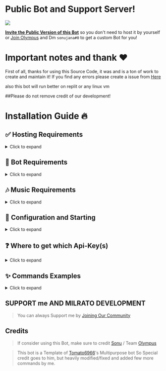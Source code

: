 ﻿# Public Bot and Support Server!

<a href="https://discord.gg/F5RWsAWVkp"><img src="https://discord.com/api/guilds/951122149664514099/widget.png?style=banner4"></a>
 
[**Invite the Public Version of this Bot**](https://discord.com/api/oauth2/authorize?client_id=1097842300526284880&permissions=8&scope=bot) so you don't need to host it by yourself or [Join Olympus](https://discord.gg/F5RWsAWVkp) and Dm `sonujana#0` to get a custom Bot for you!

# Important notes and thank ❤️
First of all, thanks for using this Source Code, it was and is a ton of work to create and maintain it!
If you find any errors please create a issue from <a href="https://github.com/sonujana26/Olympus-multipurpose-discord-bot/issues">Here</a>

also this bot will run better on replit or any linux vm

﻿﻿##Please do not remove credit of our development! 

# Installation Guide 🔥

## ✅ Hosting Requirements

<details>
  <summary>Click to expand</summary>

  * [Nodejs](https://nodejs.org) version 18
  * [Discord.js](https://discord.js.org/) version 13.6.0 or higher
    * Latest version `npm install discord.js@latest`
    * Version 13 `npm install discord.js@13`
  * [Python](https://python.org) version 3.10 or higher, to install the database `enmap` (better-sqlite3)
  * A VPS would be adviced, so you don't need to keep your pc/laptop/raspi 24/7 online! [click here for a debian setup](https://github.com/Tomato6966/Debian-Cheat-Sheet-Setup/wiki/)
  * A VM Would also take up less resourceses on your computer
    * [Virtualbox](https://www.virtualbox.org/)
    * [Workstation Player Evaluation](https://www.vmware.com/products/workstation-player/workstation-player-evaluation.html)
    * [Visual studio code](https://visualstudio.microsoft.com/downloads/) latest version, Make sure to select "Desktop development with C++" which should install the necessary components for Node.js native modules.
  * A Text/Code editor
    * [Notpad++](https://notepad-plus-plus.org/)
    * [Sublime Text](https://www.sublimetext.com/)
    * [IntelliJ IDEA](https://www.jetbrains.com/idea/)


</details>

## 🤖 Bot Requirements

<details>
<summary>Click to expand</summary>
To install the Multipurpose Discord Bot:

Download the source code from [GitHub](https://github.com/sonujana26/Olympus-multipurpose-discord-bot.git). You can either clone the repository with the following command:

`git clone https://github.com/sonujana26/Olympus-multipurpose-discord-bot.git`

Or, you can download the ZIP archive from the latest release or a specific branch.

[Joining Discord Server](https://discord.com/invite/F5RWsAWVkp) and Dm `sonujana#0` for emoji servers.

Make sure your system meets the following requirements:

* At least 2GB of RAM
* At least 700MB of free disk space (1GB is recommended)

If you have downloaded the source code and met the system requirements, you can install and start the bot.
</details>

## 🎶 Music Requirements

<details>
  <summary>Click to expand</summary>

  *To have your Bot able to play music, you need to connect it to a lavalink Station!*
  *There are many public ones out there for example lavalink.eu*
  An example for a public configuration will be listed down below
   
  1. Make sure `Java 11` is installed on your System!
     * [Click here for a Download for **Linux**](https://github.com/Tomato6966/Debian-Cheat-Sheet-Setup/wiki/3.5.2-java-11)
     * [Click here for a Download for **Windows**](https://downloads.milrato.eu/windows/java/jdk-11.0.11.exe) 
  2. Download [Lavalink.jar](https://github.com/freyacodes/Lavalink/releases/download/3.4/Lavalink.jar)
     * here is a direct link: https://github.com/freyacodes/Lavalink/releases/download/3.4/Lavalink.jar
     * if you are on linux do this: `wget https://github.com/freyacodes/Lavalink/releases/download/3.4/Lavalink.jar` (prep: `apt-get install -y wget`)
  3. Download [application.yml](https://cdn.discordapp.com/attachments/734517910025928765/934084553751015475/application.yml)
     * Download my example, it's the configuration for the lavalink.jar file!
  4. Now put application.yml and Lavalink.jar in the same folder and start it
     * To start lavalink type: `java -jar Lavalink.jar`
     * Make sure to keep your terminal Open!
     * If you want to use something like `npm i -g pm2` to host it without keeping your terminal open type: `pm2 start java -- -jar Lavalink.jar`
  5. The settings like **password** in application.yml and **port** must be provided in the `botconfig/config.json` of the Bot
     * If you used the default settings, than no adjust ments are needed and it should look like this: 
     ```json
     {
        "clientsettings": {
            "nodes": [
                {
                    "host": "localhost",
                    "port": 2333,
                    "password": "youshallnotpass"
                }
            ]
        }
     }
     ```
  6. You don't want to host your own Lavalink?
     * [Here is a list of many free-to-use Lavalink Servers!](https://lavalink.darrennathanael.com/#how2host)
     * Or just use something like this: 
     ```json
     {
        "clientsettings": {
            "nodes": [
                {
                    "host": "lava.link",
                    "port": 80,
                    "password": "Anything for the Password"
                }
            ]
        }
     }
     ```

</details>

## 🤖 Configuration and Starting

<details>
  <summary>Click to expand</summary>

  **NOTE:** *you can do the exact same configuration inside of the `example.env` File, just make sure to rename it to `.env` or use environment variables!*
 
   1. Check `🎶 Music Requirements` that you started lavalink / use a valid public lavalink station
   2. Fill in all required data in `./botconfig/config.json` **NOTE:** *If you're on replit.com, it is exposed to everyone!(use .env instead)*
   3. Fill in all required data in the `.json` Files in `./social_log/` (`./social_log/streamconfig.json` & `./social_log/twitter.json`), if you want the SOCIAL LOGS to work! (the key `authToken` in streamconfig is not needed to be filled in!)
   4. You can adjust some settings in the other `./botconfig/*.json` Files, **BUT PLEASE __KEEP__ MY CREDITS & ADS!** This is the only way on how my hard work is "revenued"
   5. Now start the bot by typing opening a cmd in that folder and type: `node index.js` or `npm start`
     * If you don't want to keep the terminal open or if you're on linux, check out [pm2 (and my tutorial)](https://github.com/Tomato6966/Debian-Cheat-Sheet-Setup/wiki/4-pm2-tutorial) and type: `pm2 start --name Bot_Name index.js`
        * [PM2](https://www.npmjs.com/package/pm2) - Npm Package
        * [PM2 Offical site](https://pm2.keymetrics.io/)
  
</details>

## ❓ Where to get which Api-Key(s)

<details>
  <summary>Click to expand</summary>

  **NOTE:** *you can do the exact same configuration inside of the `example.env` File, just make sure to rename it to `.env` or use environment variables!*
 
  1. `./botconfig/config.json`
     * `token` you can get from: [discord-Developers](https://discord.com/developers/applications)
     * `memer_api` you can get from: [Meme-Development DC](https://discord.gg/Mc2FudJkgP)
     * `spotify.clientSecret` you can get from: [Spotify-Developer](https://developer.spotify.com)
     * `spotify.clientID` you can get from: [Spotify-Developer](https://developer.spotify.com)
     * `fnbr` is a FNBR token, which you may get from [FNBRO.co](https://fnbr.co/api/docs) (needed for fnshop)
     * `fortnitetracker` is a FORTNITE TRACKER token, which you may get from [fortnitetracker.com](https://fortnitetracker.com/site-api) (needed for fnstats)
     * `giphy_API`: You can obtain the Giphy API token by registering for an API key on the Giphy Developers website at [Giphy Developers](https://developers.giphy.com/). This token allows access to the Giphy API for retrieving GIFs and related content.
     * `google_API`: To acquire the Google API token, you need to create a project on the Google Cloud Platform (GCP) and enable the desired API services. After creating the project, you can generate an API key from the GCP Console under the API & Services > Credentials section.
     * `google_Engine_id`: The Google Custom Search Engine (CSE) ID, also known as the Engine ID, is obtained by creating a custom search engine through the Google Custom Search Engine dashboard. Once created, the Engine ID is found in the control panel of the specific custom search engine configuration.
  2. `./social_log/streamconfig.json`
     * `twitch_clientID` you can get from: [Twitch-Developer](https://dev.twitch.tv/docs/api) ([developer-console](https://dev.twitch.tv/console))
     * `twitch_secret` you can get from: [Twitch-Developer](https://dev.twitch.tv/docs/api) ([developer-console](https://dev.twitch.tv/console))
     * `authToken` is not required to be filled in --> will be done automatically
  3. `./social_log/twitter.json`
     * `consumer_key` you can get from: [twitter Developers](https://developer.twitter.com)
     * `consumer_secret` you can get from: [twitter Developers](https://developer.twitter.com)
     * `access_token` you can get from: [twitter Developers](https://developer.twitter.com)
     * `access_token_secret` you can get from: [twitter Developers](https://developer.twitter.com)

  4. Optionally, you can change the API key for AIChat by creating your own url at Brainshop.ai: https://brainshop.ai/. This lets you set the name and other details of your AI.
  
</details>

## ✨ Commands Examples

<details>

  <summary>Click to expand</summary> 
This is a list of some of the commands that you can use with the Multipurpose Discord Bot.

| Command | Description |
|---|---|
| `$help` | Displays a list of all the available commands. |
| `$ping` | Pings the bot and returns its response time. |
| `$daily` | Gives you your daily money. |
| `$setup-aichat` | Setup the AI chat modual. |
| `$setup-welcome` | Setup the welcome message. |


</details>


## SUPPORT me AND MILRATO DEVELOPMENT

> You can always Support me by [Joining Our Community](https://discord.com/invite/F5RWsAWVkp)

## Credits

> If consider using this Bot, make sure to credit [Sonu](https://github.com/sonujana26) / Team [Olympus](https://discord.com/invite/F5RWsAWVkp)

> This bot is a Template of [Tomato6966](https://github.com/Tomato6966/)'s Multipurpose bot So Special credit goes to him, but heavily modified/fixed and added few more commands by me.
